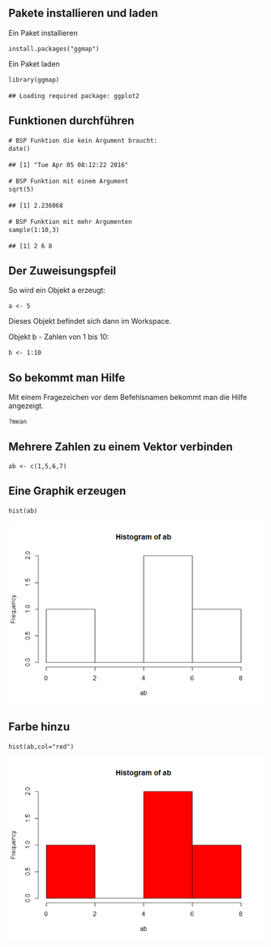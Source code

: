 Pakete installieren und laden
-----------------------------

Ein Paket installieren

    install.packages("ggmap")

Ein Paket laden

    library(ggmap)

    ## Loading required package: ggplot2

Funktionen durchführen
----------------------

    # BSP Funktion die kein Argument braucht:
    date()

    ## [1] "Tue Apr 05 08:12:22 2016"

    # BSP Funktion mit einem Argument
    sqrt(5)

    ## [1] 2.236068

    # BSP Funktion mit mehr Argumenten
    sample(1:10,3)

    ## [1] 2 6 8

Der Zuweisungspfeil
-------------------

So wird ein Objekt a erzeugt:

    a <- 5

Dieses Objekt befindet sich dann im Workspace.

Objekt b - Zahlen von 1 bis 10:

    b <- 1:10

So bekommt man Hilfe
--------------------

Mit einem Fragezeichen vor dem Befehlsnamen bekommt man die Hilfe
angezeigt.

    ?mean

Mehrere Zahlen zu einem Vektor verbinden
----------------------------------------

    ab <- c(1,5,6,7)

Eine Graphik erzeugen
---------------------

    hist(ab)

![](HalloWelt_files/figure-markdown_strict/unnamed-chunk-10-1.png)<!-- -->

Farbe hinzu
-----------

    hist(ab,col="red")

![](HalloWelt_files/figure-markdown_strict/unnamed-chunk-11-1.png)<!-- -->
